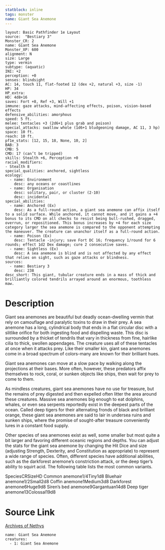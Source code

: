 ```yaml
---
statblock: inline
tags: monster
name: Giant Sea Anemone
---
```

```statblock
layout: Basic Pathfinder 1e Layout
source:  "Bestiary 3"
Monster_CR: 2
name: Giant Sea Anemone
Monster_XP: 600
alignment: N
size: Large
type: vermin
subtype: (aquatic)
INI: +2
perception: +0
senses: blindsight
AC: 14, touch 11, flat-footed 12 (dex +2, natural +3, size -1)
HP: 34
HP_extra: 
HD: 4d8+16
saves: Fort +8, Ref +3, Will +1
immune: gaze attacks, mind-affecting effects, poison, vision-based effects
defensive_abilities: amorphous
speed: 5 ft.
melee: tentacles +3 (2d6+1 plus grab and poison)
special_attacks: swallow whole (1d6+1 bludgeoning damage, AC 11, 3 hp)
space: 10 ft.
reach: 10 ft.
pf1e_stats: [12, 15, 18, None, 10, 2]
BAB: 3
CMB: 5
CMD: 17 (can’t be tripped)
skills: Stealth +6, Perception +0
racial_modifiers:
- Stealth 8
special_qualities: anchored, sightless
ecology:
  - name: Environment
    desc: any oceans or coastlines
  - name: Organisation
    desc: solitary, pair, or cluster (2-10)
    desc: incidental
special_abilities:
  - name: Anchored (Ex)
    desc: As a full-round action, a giant sea anemone can affix itself to a solid surface. While anchored, it cannot move, and it gains a +4 bonus to its CMD on all checks to resist being bull-rushed, dragged, overrun, or repositioned. This bonus increases by +4 for each size category larger the sea anemone is compared to the opponent attempting the maneuver. The creature can unanchor itself as a full-round action.
  - name: Poison (Ex)
    desc: Tentacle -injury; save Fort DC 16; frequency 1/round for 6 rounds; effect 1d2 Dex damage; cure 2 consecutive saves.
  - name: Sightless (Ex)
    desc: A sea anemone is blind and is not affected by any effect that relies on sight, such as gaze attacks or blindness.
sources:
  - name: Bestiary 3
    desc: 238
desc_short: This giant, tubular creature ends in a mass of thick and brilliantly colored tendrils arrayed around an enormous, toothless maw.
```
# Description
Giant sea anemones are beautiful but deadly ocean-dwelling vermin that rely on camouflage and paralytic toxins to draw in their prey. A sea anemone has a long, cylindrical body that ends in a flat circular disc with a slitlike orifice for both ingesting food and dispelling waste. This disc is surrounded by a thicket of tendrils that vary in thickness from fine, hairlike cilia to thick, swollen appendages. The creature uses all of these tentacles at once when it attacks prey. Like their smaller kin, giant sea anemones come in a broad spectrum of colors-many are known for their brilliant hues.

Giant sea anemones can move at a slow pace by walking along the projections at their bases. More often, however, these predators affix themselves to rock, coral, or sunken objects like ships, then wait for prey to come to them.

As mindless creatures, giant sea anemones have no use for treasure, but the remains of prey digested and then expelled often litter the area around these creatures. Massive sea anemones big enough to eat dolphins, whales, or even sea serpents reportedly exist in the deepest parts of the ocean. Called deep tigers for their alternating fronds of black and brilliant orange, these giant sea anemones are said to lair in undersea ruins and sunken ships, where the promise of sought-after treasure conveniently lures in a constant food supply.

Other species of sea anemones exist as well, some smaller but most quite a bit larger and favoring different oceanic regions and depths. You can adjust the stats for the giant sea anemone by changing the Hit Dice and size (adjusting Strength, Dexterity, and Constitution as appropriate) to represent a wide range of species. Often, different species have additional abilities, such as the darkforest anemone’s constriction attack, or the deep tiger’s ability to squirt acid. The following table lists the most common variants.

 SpeciesCRSizeHD Common anemone1/4Tiny1d8 Bluehair anemone1/2Small2d8 Coffin anemone1Medium3d8 Darkforest anemone6Huge9d8 Siren’s bed anemone9Gargantuan14d8 Deep tiger anemone13Colossal19d8 
# Source Link
[Archives of Nethys](https://aonprd.com/MonsterDisplay.aspx?ItemName=Giant%20Sea%20Anemone)
```encounter-table
name: Giant Sea Anemone
creatures:
  - 1: Giant Sea Anemone
```
